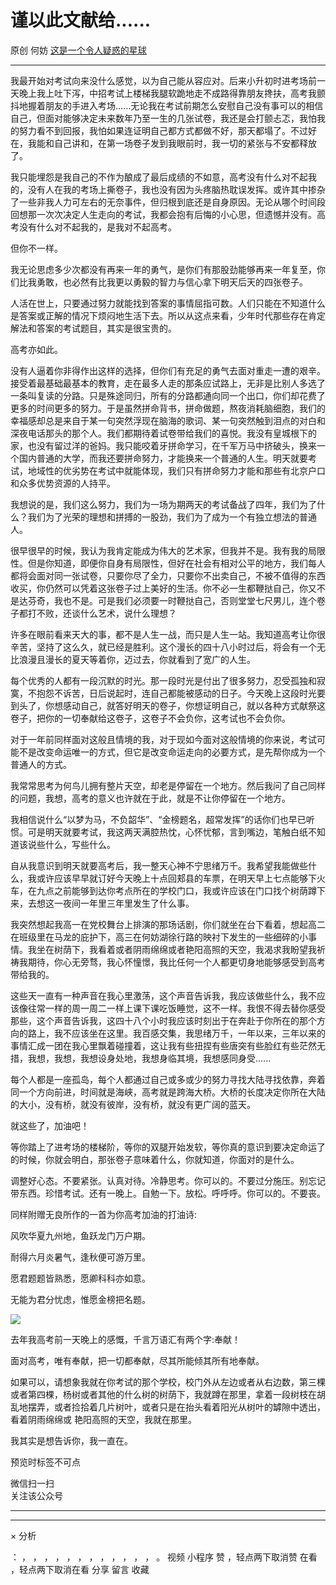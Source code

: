 #  谨以此文献给......

原创  何妨  [ 这是一个令人疑惑的星球 ](javascript:void\(0\);)

__ _ _ _ _

  

我最开始对考试向来没什么感觉，以为自己能从容应对。后来小升初时进考场前一天晚上我上吐下泻，中招考试上楼梯我腿软跪地走不成路得靠朋友搀扶，高考我颤抖地握着朋友的手进入考场......无论我在考试前期怎么安慰自己没有事可以的相信自己，但面对能够决定未来数年乃至一生的几张试卷，我还是会打颤忐忑，我怕我的努力看不到回报，我怕如果连证明自己都方式都做不好，那天都塌了。不过好在，我能和自己讲和，在第一场卷子发到我眼前时，我一切的紧张与不安都释放了。

  

我只能埋怨是我自己的不作为酿成了最后成绩的不如意，高考没有什么对不起我的，没有人在我的考场上撕卷子，我也没有因为头疼脑热耽误发挥。或许其中掺杂了一些非我人力可左右的无奈事件，但归根到底还是自身原因。无论从哪个时间段回想那一次次决定人生走向的考试，我都会抱有后悔的小心思，但遗憾并没有。高考没有什么对不起我的，是我对不起高考。

  

但你不一样。

  

我无论思虑多少次都没有再来一年的勇气，是你们有那股劲能够再来一年复至，你们比我勇敢，也必然有比我更以勇毅的智力与信心拿下明天后天的四张卷子。

  

人活在世上，只要通过努力就能找到答案的事情屈指可数。人们只能在不知道什么是答案或正解的情况下烦闷地生活下去。所以从这点来看，少年时代那些存在肯定解法和答案的考试题目，其实是很宝贵的。

  

高考亦如此。

  

没有人逼着你非得作出这样的选择，但你们有充足的勇气去面对重走一遭的艰辛。接受着最基础最基本的教育，走在最多人走的那条应试路上，无非是比别人多选了一条叫复读的分路。只是殊途同归，所有的分路都通向同一个出口，你们却花费了更多的时间更多的努力。于是虽然拼命背书，拼命做题，熬夜消耗脑细胞，我们的幸福感却总是来自于某一句突然浮现在脑海的歌词、某一句突然触到泪点的对白和深夜电话那头的那个人。我们都期待着试卷带给我们的喜悦。我没有皇城根下的家，也没有留过洋的爸妈。我只能咬着牙拼命学习，在千军万马中挤破头，换来一个国内普通的大学，而我还要拼命努力，才能换来一个普通的人生。明天就要考试，地域性的优劣势在考试中就能体现，我们只有拼命努力才能和那些有北京户口和众多优势资源的人持平。

  

我想说的是，我们这么努力，我们为一场为期两天的考试备战了四年，我们为了什么？我们为了光荣的理想和拼搏的一股劲，我们为了成为一个有独立想法的普通人。

  

很早很早的时候，我认为我肯定能成为伟大的艺术家，但我并不是。我有我的局限性。但是你知道，即便你自身有局限性，但好在社会有相对公平的地方，我们每人都将会面对同一张试卷，只要你尽了全力，只要你不出卖自己，不被不值得的东西收买，你仍然可以凭着这张卷子过上美好的生活。你不必一生都鞭挞自己，你又不是达芬奇，我也不是。可是我们必须要一时鞭挞自己，否则堂堂七尺男儿，连个卷子都打不败，还谈什么艺术，说什么理想？  

  

许多在眼前看来天大的事，都不是人生一战，而只是人生一站。我知道高考让你很辛苦，坚持了这么久，就已经是胜利。这个漫长的四十八小时过后，将会有一个无比浪漫且漫长的夏天等着你，迈过去，你就看到了宽广的人生。

  

每个优秀的人都有一段沉默的时光。那一段时光是付出了很多努力，忍受孤独和寂寞，不抱怨不诉苦，日后说起时，连自己都能被感动的日子。今天晚上这段时光要到头了，你想感动自己，就答好明天的卷子，你想证明自己，就以各种方式献祭这卷子，把你的一切奉献给这卷子，这卷子不会负你，这考试也不会负你。

  

对于一年前同样面对这般且情境的我，对于现如今面对这般情境的你来说，考试可能不是改变命运唯一的方式，但它是改变命运走向的必要方式，是先帮你成为一个普通人的方式。

  

我常常思考为何鸟儿拥有整片天空，却老是停留在一个地方。然后我问了自己同样的问题，我想，高考的意义也许就在于此，就是不让你停留在一个地方。

  

我相信说什么“以梦为马，不负韶华”、“金榜题名，超常发挥”的话你们也早已听惯。可是明天就要考试，我这两天满腔热忱，心怀忧郁，言到嘴边，笔触白纸不知道该说些什么，写些什么。

  

自从我意识到明天就要高考后，我一整天心神不宁思绪万千。我希望我能做些什么，我或许应该早早就订好今天晚上十点回郏县的车票，在明天早上七点能够下火车，在九点之前能够到达你考点所在的学校门口，我或许应该在门口找个树荫蹲下来，去想这一夜间一年里三年里发生了什么事。

  

我突然想起我高一在党校舞台上排演的那场话剧，你们就坐在台下看着，想起高二在班级里在马龙的庇护下，高三在何妨湖徐行路的映衬下发生的一些细碎的小事情。我坐在树荫下，我看着或者阴雨绵绵或者艳阳高照的天空，我渴求我盼望我祈祷我期待，你心无旁骛，我心怀憧憬，我比任何一个人都更切身地能够感受到高考带给我的。

  

这些天一直有一种声音在我心里激荡，这个声音告诉我，我应该做些什么，我不应该像往常一样的周一周二一样上课下课吃饭睡觉，这不一样。我恨不得去替你感受那些，这个声音告诉我，这四十八个小时我应该时刻出于在奔赴于你所在的那个方向的路上，我不应该坐在这里。我百感交集，我思绪万千，一年以来，三年以来的事情汇成一团在我心里飘着碰撞着，这让我有些扭捏有些唐突有些脸红有些茫然无措，我想，我想，我想设身处地，我想身临其境，我想感同身受......

  

每个人都是一座孤岛，每个人都通过自己或多或少的努力寻找大陆寻找依靠，奔着同一个方向前进，时间就是海峡，高考就是跨海大桥。大桥的长度决定你所在大陆的大小，没有桥，就没有彼岸，没有桥，就没有更广阔的蓝天。

  

就这些了，加油吧！

  

等你踏上了进考场的楼梯阶，等你的双腿开始发软，等你真的意识到要决定命运了的时候，你就会明白，那张卷子意味着什么，你就知道，你面对的是什么。

  

  

调整好心态。不要紧张。认真对待。冷静思考。你可以的。不要过分施压。别忘记带东西。珍惜考试。还有一晚上。自勉一下。放松。呼呼呼。你可以的。不要丧。

  

  

同样附赠无良所作的一首为你高考加油的打油诗:

  

风吹华夏九州地，鱼跃龙门万户期。

耐得六月炎暑气，逢秋便可游万里。

愿君题题皆熟悉，愿卿科科亦如意。

无能为君分忧虑，惟愿金榜把名题。

  

  

![](https://mmbiz.qpic.cn/mmbiz_jpg/OJNrVQetdurwoNgkSiaZbia0xOIcFZicPtMmjBlhgz3IfymzGJfOr0L7dSNDyePNoIVBy9WmiavkhYLd3BH6UMjlicw/640?wx_fmt=jpeg)

去年我高考前一天晚上的感慨，千言万语汇有两个字:奉献！

面对高考，唯有奉献，把一切都奉献，尽其所能倾其所有地奉献。

  

  

如果可以，请想象我就在你考试的那个学校，校门外从左边或者从右边数，第三棵或者第四棵，杨树或者其他的什么树的树荫下，我就蹲在那里，拿着一段树枝在胡乱地摆弄，或者捡拾着几片树叶，或者只是在抬头看着阳光从树叶的罅隙中透出，看着阴雨绵绵或
艳阳高照的天空，我就在那里。

  

我其实是想告诉你，我一直在。

  

  

预览时标签不可点

微信扫一扫  
关注该公众号





****



****



×  分析

：  ，  ，  ，  ，  ，  ，  ，  ，  ，  ，  ，  ，  。  视频  小程序  赞  ，轻点两下取消赞  在看  ，轻点两下取消在看
分享  留言  收藏

